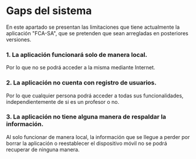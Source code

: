 # Gaps del sistema
En este apartado se presentan las limitaciones que tiene actualmente la aplicación "FCA-SA", que se pretenden que sean arregladas en posteriores versiones.

### 1. La aplicación funcionará solo de manera local.
Por lo que no se podrá acceder a la misma mediante Internet.

### 2. La aplicación no cuenta con registro de usuarios.
Por lo que cualquier persona podrá acceder a todas sus funcionalidades, independientemente de si es un profesor o no.

### 3. La aplicación no tiene alguna manera de respaldar la información.
Al solo funcionar de manera local, la información que se llegue a perder por borrar la aplicación o reestablecer el dispositivo móvil no se podrá recuperar de ninguna manera.